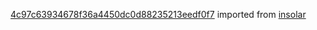 [4c97c63934678f36a4450dc0d88235213eedf0f7](https://github.com/insolar/insolar/commit/4c97c63934678f36a4450dc0d88235213eedf0f7) imported from [insolar](https://github.com/insolar/insolar)

